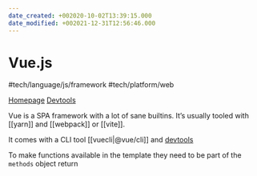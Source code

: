 ```yaml
---
date_created: +002020-10-02T13:39:15.000
date_modified: +002021-12-31T12:56:46.000
---
```


# Vue.js

#tech/language/js/framework #tech/platform/web

[Homepage](https://v3.vuejs.org)
[Devtools](https://chrome.google.com/webstore/detail/vuejs-devtools/ljjemllljcmogpfapbkkighbhhppjdbg)

Vue is a SPA framework with a lot of sane builtins. It’s usually tooled with [[yarn]] and [[webpack]] or [[vite]].

It comes with a CLI tool [[vuecli|@vue/cli]] and [devtools](https://chrome.google.com/webstore/detail/vuejs-devtools/ljjemllljcmogpfapbkkighbhhppjdbg)

To make functions available in the template they need to be part of the `methods` object return
